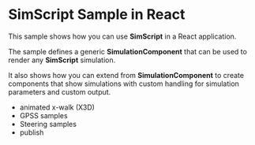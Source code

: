 # SimScript Sample in React

This sample shows how you can use **SimScript** in a React application.

The sample defines a generic **SimulationComponent** that can be used to render
any **SimScript** simulation. 

It also shows how you can extend from **SimulationComponent** to create
components that show simulations with custom handling for simulation 
parameters and custom output.

- animated x-walk (X3D)
- GPSS samples
- Steering samples
- publish
